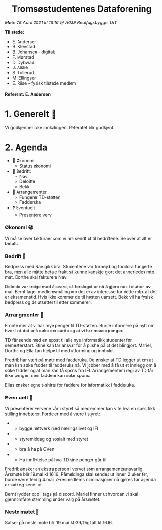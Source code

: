 <h1> <center> Tromsøstudentenes Dataforening </center> </h1>

*Møte 28.April 2021 kl 16:16 @ A039 Realfagsbygget UiT*

**Til stede:**
* E. Andersen
* B. Klevstad 
* B. Johansen - digitalt
* F. Mørstad
* D. Dybwad 
* J. Alslie 
* S. Tollerud 
* M. Ellingsen
* E. Riise - fysisk tilstede medlem

#### Referent:  E. Andersen

# 1. Generelt :blue_heart:
 Vi godkjenner ikke innkalingen. Referatet blir godkjent. 

# 2. Agenda
* :green_heart: Økonomi:
    - Status økonomi
* :yellow_heart: Bedrift:
    - Nav
    - Deloitte
    - Bekk
* :purple_heart: Arrangementer 
    - Fungerer TD-støtten
    - Fadderuka 
* :question: Eventuelt
    - Presentere verv 

### Økonomi :smiley: 
Vi må se over fakturaer som vi hra sendt ut til bedriftene. Se over at alt er betalt. 

### Bedrift :hear_no_evil:
Bedpress med Nav gikk bra. Studentene var fornøyd og foodora fungerte bra, men alle måtte betale frakt så kunne kanskje gjort det annerledes mtp. mat. Dorthe skal fakturere Nav. 

Deloitte var treige med å svare, så forslaget er nå å gjøre noe i slutten av mai. Bernt lager medlemsmåling om det er av interesse for dette mtp. at det er eksamenstid. Hvis ikke kommer de til høsten uansett. Bekk vil ha fysisk bedpress og de utsetter til etter sommeren. 

### Arrangmenter :open_hands:
Fronte mer at vi har mye penger til TD-støtten. Burde informere på nytt om hvor lett det er å søke om støtte og at vi har masse penger. 

TD får sende med en epost til alle nye informatikk studenter før semesterstart. Stine kan tar ansvar for å pushe på at det blir gjort. Mariel, Dorthe og Ella kan hjelpe til med utforming og innhold. 

Fredrik har vært på møte med fadderuka. De ønsker at TD legger ut om at man kan søke fadder til fadderuka nå. Vi jobber med å få ut et innlegg om å søke fadder og at man kan få spons fra IFI. Arrangementer i regi av TD får ikke penger, men faddere kan søke spons. 

Elias ønsker egne t-shirts for faddere for informatikk i fadderuka. 

### Eventuelt :no_good:
Vi presenterer vervene vår i styret så medlemmer kan vite hva en spesifikk stilling innebærer. Fordeler med å være i styret: 
* - bygge nettverk med næringslivet og IFI
* - styremiddag og sosialt med styret
* - bra å ha på CVen 
* - Ha innflytelse på hva TD sine penger går til  

Fredrik ønsker en ekstra person i vervet som arrangementsansvarlig. Årsmøte blir 19.mai kl 16.16. Påmeldinga skal sendes ut innen 2 uker før, burde være ferdig 4.mai. Æresmedlems nominasjoner nå gjøres før agenda er satt og sendt ut. 

Bernt rydder opp i tags på discord. Mariel finner ut hvordan vi skal gjennomføre stemming under valg på årsmøtet.

### Neste møtet :calendar:
Satser på neste møte blir 19.mai A039/Digitalt kl 16.16. 






